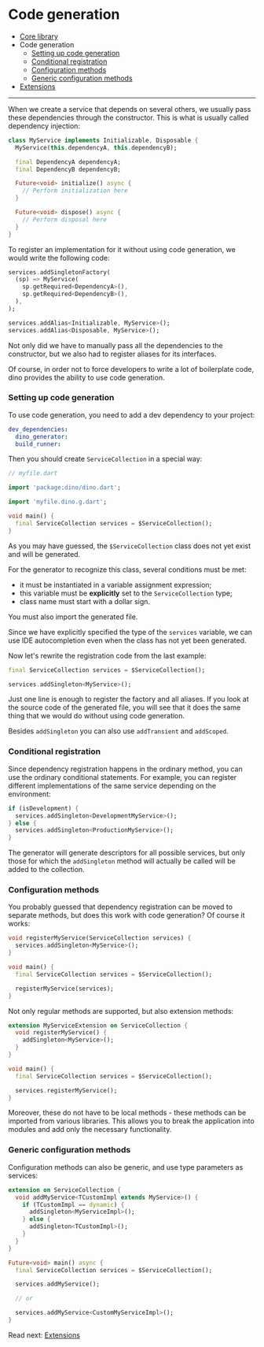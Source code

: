 # Code generation

- [Core library](core-library.md)
- Code generation
  - [Setting up code generation](#setting-up-code-generation)
  - [Conditional registration](#conditional-registration)
  - [Configuration methods](#configuration-methods)
  - [Generic configuration methods](#generic-configuration-methods)
- [Extensions](extensions.md)

---

When we create a service that depends on several others, we usually pass these dependencies through the constructor. This is what is usually called dependency injection:

```dart
class MyService implements Initializable, Disposable {
  MyService(this.dependencyA, this.dependencyB);

  final DependencyA dependencyA;
  final DependencyB dependencyB;

  Future<void> initialize() async {
    // Perform initialization here
  }

  Future<void> dispose() async {
    // Perform disposal here
  }
}
```

To register an implementation for it without using code generation, we would write the following code:

```dart
services.addSingletonFactory(
  (sp) => MyService(
    sp.getRequired<DependencyA>(),
    sp.getRequired<DependencyB>(),
  ),
);

services.addAlias<Initializable, MyService>();
services.addAlias<Disposable, MyService>();
```

Not only did we have to manually pass all the dependencies to the constructor, but we also had to register aliases for its interfaces.

Of course, in order not to force developers to write a lot of boilerplate code, dino provides the ability to use code generation.

### Setting up code generation

To use code generation, you need to add a dev dependency to your project:

```yaml
dev_dependencies:
  dino_generator:
  build_runner:
```

Then you should create `ServiceCollection` in a special way:

```dart
// myfile.dart

import 'package:dino/dino.dart';

import 'myfile.dino.g.dart';

void main() {
  final ServiceCollection services = $ServiceCollection();
}
```

As you may have guessed, the `$ServiceCollection` class does not yet exist and will be generated.

For the generator to recognize this class, several conditions must be met:

- it must be instantiated in a variable assignment expression;
- this variable must be **explicitly** set to the `ServiceCollection` type;
- class name must start with a dollar sign.

You must also import the generated file.

Since we have explicitly specified the type of the `services` variable, we can use IDE autocompletion even when the class has not yet been generated.

Now let's rewrite the registration code from the last example:

```dart
final ServiceCollection services = $ServiceCollection();

services.addSingleton<MyService>();
```

Just one line is enough to register the factory and all aliases.
If you look at the source code of the generated file, you will see that it does the same thing that we would do without using code generation.

Besides `addSingleton` you can also use `addTransient` and `addScoped`.

### Conditional registration

Since dependency registration happens in the ordinary method, you can use the ordinary conditional statements. For example, you can register different implementations of the same service depending on the environment:

```dart
if (isDevelopment) {
  services.addSingleton<DevelopmentMyService>();
} else {
  services.addSingleton<ProductionMyService>();
}
```

The generator will generate descriptors for all possible services, but only those for which the `addSingleton` method will actually be called will be added to the collection.

### Configuration methods

You probably guessed that dependency registration can be moved to separate methods, but does this work with code generation? Of course it works:

```dart
void registerMyService(ServiceCollection services) {
  services.addSingleton<MyService>();
}

void main() {
  final ServiceCollection services = $ServiceCollection();

  registerMyService(services);
}
```

Not only regular methods are supported, but also extension methods:

```dart
extension MyServiceExtension on ServiceCollection {
  void registerMyService() {
    addSingleton<MyService>();
  }
}

void main() {
  final ServiceCollection services = $ServiceCollection();

  services.registerMyService();
}
```

Moreover, these do not have to be local methods - these methods can be imported from various libraries. This allows you to break the application into modules and add only the necessary functionality.

### Generic configuration methods

Configuration methods can also be generic, and use type parameters as services:

```dart
extension on ServiceCollection {
  void addMyService<TCustomImpl extends MyService>() {
    if (TCustomImpl == dynamic) {
      addSingleton<MyServiceImpl>();
    } else {
      addSingleton<TCustomImpl>();
    }
  }
}

Future<void> main() async {
  final ServiceCollection services = $ServiceCollection();

  services.addMyService();

  // or

  services.addMyService<CustomMyServiceImpl>();
}
```

Read next: [Extensions](extensions.md)
